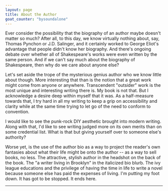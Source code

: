 ```yaml
---
layout: page
title: About the Author
goat_counter: "bysoundalone" 
---
```


Ever consider the possibility that the biography of an author maybe doesn't matter so much? After all, to this day, we know virtually nothing about, say, Thomas Pynchon or J.D. Salinger, and it certainly worked to George Eliot's advantage that people didn't know her biography. And there's ongoing debate over whether all of Shakespeare's works were even written by the same person. And if we can't say much about the biography of Shakespeare, then why do we care about anyone else?

Let's set aside the trope of the mysterious genius author who we know little about though. More interesting that than is the notion that a great work might come from anyone or anywhere. Transcendent "outsider" work is the most unique and interesting writing there is. My book is not that. But I acknowledge a desire deep within myself that it was. As a half-measure towards that, I try hard in all my writing to keep a grip on accessibility and clarity while at the same time trying to let go of the need to conform to convention.

I would like to see the  punk-rock DIY aesthetic brought into modern writing. Along with that, I'd like to see writing judged more on its own merits than on some credential list. What is that but giving yourself over to someone else's authority? 

Worse yet, is the use of the author bio as a way to project the reader's own fantasies about what their life might be onto the author -- as a way to sell books, no less. The attractive, stylish author in the headshot on the back of the book. The "a writer living in Brooklyn" in the italicized bio blurb. The ivy league educations and the privilege of having the time in life to write a novel because someone else has paid the expenses of living. I'm putting my foot down. It has got to be stopped. It ends here.

----------------------------------------

[//]: # (Eventually, a link back to grannycart should be added here.)

